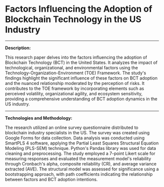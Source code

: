 # Factors Influencing the Adoption of Blockchain Technology in the US Industry

---

**Description:**

This research paper delves into the factors influencing the adoption of Blockchain Technology (BCT) in the United States. It analyzes the impact of technological, organizational, and environmental factors using the Technology-Organization-Environment (TOE) Framework. The study's findings highlight the significant influence of these factors on BCT adoption and the nuanced relationship moderated by the perception of risks. It contributes to the TOE framework by incorporating elements such as perceived volatility, organizational agility, and ecosystem sensitivity, providing a comprehensive understanding of BCT adoption dynamics in the US industry.

---

**Technologies and Methodology:**

The research utilized an online survey questionnaire distributed to blockchain industry specialists in the US. The survey was created using Google Forms for data collection. Data analysis was conducted using SmartPLS 4 software, applying the Partial Least Squares Structural Equation Modeling (PLS-SEM) technique. Python's Pandas library was used for data cleaning and preprocessing. The study employed a 7-point Likert scale for measuring responses and evaluated the measurement model's reliability through Cronbach's alpha, composite reliability (CR), and average variance extracted (AVE). The structural model was assessed for significance using a bootstrapping approach, with path coefficients indicating the relationship between factors and BCT adoption intentions.
